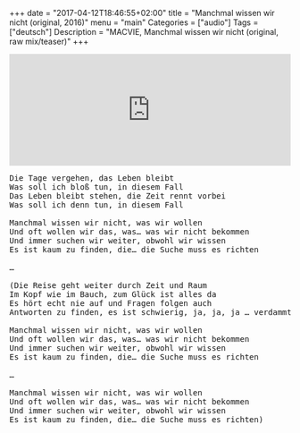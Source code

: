 +++
date = "2017-04-12T18:46:55+02:00"
title = "Manchmal wissen wir nicht (original, 2016)"
menu = "main"
Categories = ["audio"]
Tags = ["deutsch"]
Description = "MACVIE, Manchmal wissen wir nicht (original, raw mix/teaser)"
+++



<iframe width="100%" height="200" scrolling="no" frameborder="no" src="https://w.soundcloud.com/player/?url=https%3A//api.soundcloud.com/tracks/314785582&amp;auto_play=false&amp;hide_related=false&amp;show_comments=true&amp;show_user=true&amp;show_reposts=false&amp;visual=true"></iframe>


<pre>
Die Tage vergehen, das Leben bleibt
Was soll ich bloß tun, in diesem Fall
Das Leben bleibt stehen, die Zeit rennt vorbei
Was soll ich denn tun, in diesem Fall

Manchmal wissen wir nicht, was wir wollen	
Und oft wollen wir das, was… was wir nicht bekommen
Und immer suchen wir weiter, obwohl wir wissen
Es ist kaum zu finden, die… die Suche muss es richten

…

(Die Reise geht weiter durch Zeit und Raum
Im Kopf wie im Bauch, zum Glück ist alles da				
Es hört echt nie auf und Fragen folgen auch 
Antworten zu finden, es ist schwierig, ja, ja, ja … verdammt

Manchmal wissen wir nicht, was wir wollen	
Und oft wollen wir das, was… was wir nicht bekommen
Und immer suchen wir weiter, obwohl wir wissen
Es ist kaum zu finden, die… die Suche muss es richten

…

Manchmal wissen wir nicht, was wir wollen	
Und oft wollen wir das, was… was wir nicht bekommen
Und immer suchen wir weiter, obwohl wir wissen
Es ist kaum zu finden, die… die Suche muss es richten)
</pre>
